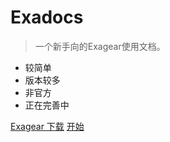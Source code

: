 <!--
![logo]()
-->

# Exadocs

> 一个新手向的Exagear使用文档。

- 较简单
- 版本较多
- 非官方
- 正在完善中

[Exagear 下载](download.md)
[开始](#exagear-%e9%9d%9e%e5%ae%98%e6%96%b9%e4%bd%bf%e7%94%a8%e6%96%87%e6%a1%a3)